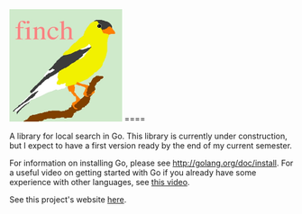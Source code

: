 <img src="https://github.com/dtnewman/athena/blob/master/logo2.jpeg?raw=true" alt="athena_logo"  height="200" width="200">
====

A library for local search in Go. This library is currently under construction, but I expect to have a first version ready by the end of my current semester.

For information on installing Go, please see http://golang.org/doc/install. For a useful video on getting started with Go if you already have some experience with other languages, see <a href="http://www.youtube.com/watch?v=XCsL89YtqCs&list=FLmV-ax-PLJlTSIzLUxglj3w&index=2">this video</a>.

See this project's website <a href="http://dtnewman.github.io/finch">here</a>.
